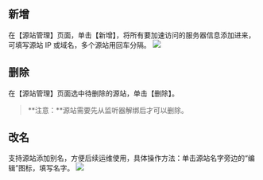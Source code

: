 ## 新增
在【源站管理】页面，单击【新增】，将所有要加速访问的服务器信息添加进来，可填写源站 IP 或域名，多个源站用回车分隔。
![](https://main.qcloudimg.com/raw/c86483f1a9f37f57fab1b60d3adbe28e.png)

## 删除 
在【源站管理】页面选中待删除的源站，单击【删除】。
>**注意：**源站需要先从监听器解绑后才可以删除。

## 改名
支持源站添加别名，方便后续运维使用，具体操作方法：单击源站名字旁边的“编辑”图标，填写名字。
![](https://main.qcloudimg.com/raw/283bacf4af67fd97641773184ea46512.png)
